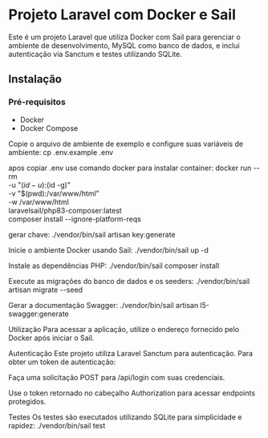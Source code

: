 # Projeto Laravel com Docker e Sail

Este é um projeto Laravel que utiliza Docker com Sail para gerenciar o ambiente de desenvolvimento, MySQL como banco de dados, e inclui autenticação via Sanctum e testes utilizando SQLite.

## Instalação

### Pré-requisitos

- Docker
- Docker Compose


Copie o arquivo de ambiente de exemplo e configure suas variáveis de ambiente:
cp .env.example .env

apos copiar .env use comando docker para instalar container:
docker run --rm \
    -u "$(id -u):$(id -g)" \
    -v "$(pwd):/var/www/html" \
    -w /var/www/html \
    laravelsail/php83-composer:latest \
    composer install --ignore-platform-reqs

gerar chave:
./vendor/bin/sail artisan key:generate


Inicie o ambiente Docker usando Sail:
./vendor/bin/sail up -d


Instale as dependências PHP:
./vendor/bin/sail composer install


Execute as migrações do banco de dados e os seeders:
./vendor/bin/sail artisan migrate --seed

Gerar a documentação Swagger:
./vendor/bin/sail artisan l5-swagger:generate


Utilização
Para acessar a aplicação, utilize o endereço fornecido pelo Docker após iniciar o Sail.

Autenticação
Este projeto utiliza Laravel Sanctum para autenticação. Para obter um token de autenticação:

Faça uma solicitação POST para /api/login com suas credenciais.

Use o token retornado no cabeçalho Authorization para acessar endpoints protegidos.


Testes
Os testes são executados utilizando SQLite para simplicidade e rapidez:
./vendor/bin/sail test